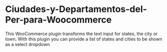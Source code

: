 # Ciudades-y-Departamentos-del-Per-para-Woocommerce
This WooCommerce plugin transforms the text input for states, the city or town. With this plugin you can provide a list of states and cities to be shown as a select dropdown.
